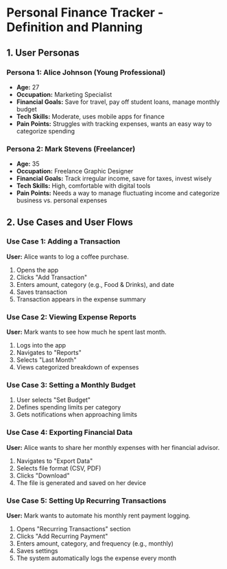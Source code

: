 # Personal Finance Tracker - Definition and Planning

## 1. User Personas

### Persona 1: Alice Johnson (Young Professional)
- **Age:** 27  
- **Occupation:** Marketing Specialist  
- **Financial Goals:** Save for travel, pay off student loans, manage monthly budget  
- **Tech Skills:** Moderate, uses mobile apps for finance  
- **Pain Points:** Struggles with tracking expenses, wants an easy way to categorize spending  

### Persona 2: Mark Stevens (Freelancer)
- **Age:** 35  
- **Occupation:** Freelance Graphic Designer  
- **Financial Goals:** Track irregular income, save for taxes, invest wisely  
- **Tech Skills:** High, comfortable with digital tools  
- **Pain Points:** Needs a way to manage fluctuating income and categorize business vs. personal expenses  

## 2. Use Cases and User Flows

### Use Case 1: Adding a Transaction
**User:** Alice wants to log a coffee purchase.  
1. Opens the app  
2. Clicks "Add Transaction"  
3. Enters amount, category (e.g., Food & Drinks), and date  
4. Saves transaction  
5. Transaction appears in the expense summary  

### Use Case 2: Viewing Expense Reports
**User:** Mark wants to see how much he spent last month.  
1. Logs into the app  
2. Navigates to "Reports"  
3. Selects "Last Month"  
4. Views categorized breakdown of expenses  

### Use Case 3: Setting a Monthly Budget
1. User selects "Set Budget"  
2. Defines spending limits per category  
3. Gets notifications when approaching limits  

### Use Case 4: Exporting Financial Data
**User:** Alice wants to share her monthly expenses with her financial advisor.  
1. Navigates to "Export Data"  
2. Selects file format (CSV, PDF)  
3. Clicks "Download"  
4. The file is generated and saved on her device  

### Use Case 5: Setting Up Recurring Transactions
**User:** Mark wants to automate his monthly rent payment logging.  
1. Opens "Recurring Transactions" section  
2. Clicks "Add Recurring Payment"  
3. Enters amount, category, and frequency (e.g., monthly)  
4. Saves settings  
5. The system automatically logs the expense every month  